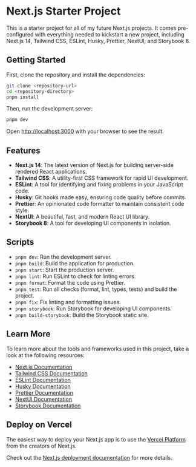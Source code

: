 # Next.js Starter Project

This is a starter project for all of my future Next.js projects. It comes pre-configured with everything needed to kickstart a new project, including Next.js 14, Tailwind CSS, ESLint, Husky, Prettier, NextUI, and Storybook 8.

## Getting Started

First, clone the repository and install the dependencies:

```bash
git clone <repository-url>
cd <repository-directory>
pnpm install
```

Then, run the development server:

```bash
pnpm dev
```

Open [http://localhost:3000](http://localhost:3000) with your browser to see the result.

## Features

- **Next.js 14**: The latest version of Next.js for building server-side rendered React applications.
- **Tailwind CSS**: A utility-first CSS framework for rapid UI development.
- **ESLint**: A tool for identifying and fixing problems in your JavaScript code.
- **Husky**: Git hooks made easy, ensuring code quality before commits.
- **Prettier**: An opinionated code formatter to maintain consistent code style.
- **NextUI**: A beautiful, fast, and modern React UI library.
- **Storybook 8**: A tool for developing UI components in isolation.

## Scripts

- `pnpm dev`: Run the development server.
- `pnpm build`: Build the application for production.
- `pnpm start`: Start the production server.
- `pnpm lint`: Run ESLint to check for linting errors.
- `pnpm format`: Format the code using Prettier.
- `pnpm test`: Run all checks (format, lint, types, tests) and build the project.
- `pnpm fix`: Fix linting and formatting issues.
- `pnpm storybook`: Run Storybook for developing UI components.
- `pnpm build-storybook`: Build the Storybook static site.

## Learn More

To learn more about the tools and frameworks used in this project, take a look at the following resources:

- [Next.js Documentation](https://nextjs.org/docs)
- [Tailwind CSS Documentation](https://tailwindcss.com/docs)
- [ESLint Documentation](https://eslint.org/docs/user-guide/getting-started)
- [Husky Documentation](https://typicode.github.io/husky/#/)
- [Prettier Documentation](https://prettier.io/docs/en/index.html)
- [NextUI Documentation](https://nextui.org/docs/guide/getting-started)
- [Storybook Documentation](https://storybook.js.org/docs/react/get-started/introduction)

## Deploy on Vercel

The easiest way to deploy your Next.js app is to use the [Vercel Platform](https://vercel.com/new?utm_medium=default-template&filter=next.js&utm_source=create-next-app&utm_campaign=create-next-app-readme) from the creators of Next.js.

Check out the [Next.js deployment documentation](https://nextjs.org/docs/deployment) for more details.

